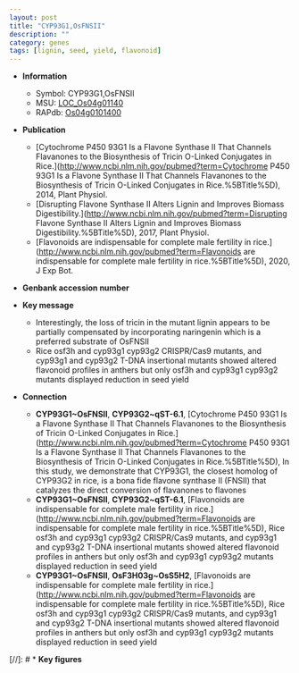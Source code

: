 ```yaml
---
layout: post
title: "CYP93G1,OsFNSII"
description: ""
category: genes
tags: [lignin, seed, yield, flavonoid]
---
```


* **Information**  
    + Symbol: CYP93G1,OsFNSII  
    + MSU: [LOC_Os04g01140](http://rice.uga.edu/cgi-bin/ORF_infopage.cgi?orf=LOC_Os04g01140)  
    + RAPdb: [Os04g0101400](https://rapdb.dna.affrc.go.jp/locus/?name=Os04g0101400)  

* **Publication**  
    + [Cytochrome P450 93G1 Is a Flavone Synthase II That Channels Flavanones to the Biosynthesis of Tricin O-Linked Conjugates in Rice.](http://www.ncbi.nlm.nih.gov/pubmed?term=Cytochrome P450 93G1 Is a Flavone Synthase II That Channels Flavanones to the Biosynthesis of Tricin O-Linked Conjugates in Rice.%5BTitle%5D), 2014, Plant Physiol.
    + [Disrupting Flavone Synthase II Alters Lignin and Improves Biomass Digestibility.](http://www.ncbi.nlm.nih.gov/pubmed?term=Disrupting Flavone Synthase II Alters Lignin and Improves Biomass Digestibility.%5BTitle%5D), 2017, Plant Physiol.
    + [Flavonoids are indispensable for complete male fertility in rice.](http://www.ncbi.nlm.nih.gov/pubmed?term=Flavonoids are indispensable for complete male fertility in rice.%5BTitle%5D), 2020, J Exp Bot.

* **Genbank accession number**  

* **Key message**  
    + Interestingly, the loss of tricin in the mutant lignin appears to be partially compensated by incorporating naringenin which is a preferred substrate of OsFNSII
    + Rice osf3h and cyp93g1 cyp93g2 CRISPR/Cas9 mutants, and cyp93g1 and cyp93g2 T-DNA insertional mutants showed altered flavonoid profiles in anthers but only osf3h and cyp93g1 cyp93g2 mutants displayed reduction in seed yield

* **Connection**  
    + __CYP93G1~OsFNSII__, __CYP93G2~qST-6.1__, [Cytochrome P450 93G1 Is a Flavone Synthase II That Channels Flavanones to the Biosynthesis of Tricin O-Linked Conjugates in Rice.](http://www.ncbi.nlm.nih.gov/pubmed?term=Cytochrome P450 93G1 Is a Flavone Synthase II That Channels Flavanones to the Biosynthesis of Tricin O-Linked Conjugates in Rice.%5BTitle%5D), In this study, we demonstrate that CYP93G1, the closest homolog of CYP93G2 in rice, is a bona fide flavone synthase II (FNSII) that catalyzes the direct conversion of flavanones to flavones
    + __CYP93G1~OsFNSII__, __CYP93G2~qST-6.1__, [Flavonoids are indispensable for complete male fertility in rice.](http://www.ncbi.nlm.nih.gov/pubmed?term=Flavonoids are indispensable for complete male fertility in rice.%5BTitle%5D),  Rice osf3h and cyp93g1 cyp93g2 CRISPR/Cas9 mutants, and cyp93g1 and cyp93g2 T-DNA insertional mutants showed altered flavonoid profiles in anthers but only osf3h and cyp93g1 cyp93g2 mutants displayed reduction in seed yield
    + __CYP93G1~OsFNSII__, __OsF3H03g~OsS5H2__, [Flavonoids are indispensable for complete male fertility in rice.](http://www.ncbi.nlm.nih.gov/pubmed?term=Flavonoids are indispensable for complete male fertility in rice.%5BTitle%5D),  Rice osf3h and cyp93g1 cyp93g2 CRISPR/Cas9 mutants, and cyp93g1 and cyp93g2 T-DNA insertional mutants showed altered flavonoid profiles in anthers but only osf3h and cyp93g1 cyp93g2 mutants displayed reduction in seed yield

[//]: # * **Key figures**  


